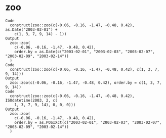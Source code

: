 # zoo

    Code
      construct(zoo::zoo(c(-0.06, -0.16, -1.47, -0.48, 0.42), as.Date("2003-02-01") +
        c(1, 3, 7, 9, 14) - 1))
    Output
      zoo::zoo(
        c(-0.06, -0.16, -1.47, -0.48, 0.42),
        order.by = as.Date(c("2003-02-01", "2003-02-03", "2003-02-07", "2003-02-09", "2003-02-14"))
      )
    Code
      construct(zoo::zoo(c(-0.06, -0.16, -1.47, -0.48, 0.42), c(1, 3, 7, 9, 14)))
    Output
      zoo::zoo(c(-0.06, -0.16, -1.47, -0.48, 0.42), order.by = c(1, 3, 7, 9, 14))
    Code
      construct(zoo::zoo(c(-0.06, -0.16, -1.47, -0.48, 0.42), ISOdatetime(2003, 2, c(
        1, 3, 7, 9, 14), 0, 0, 0)))
    Output
      zoo::zoo(
        c(-0.06, -0.16, -1.47, -0.48, 0.42),
        order.by = as.POSIXct(c("2003-02-01", "2003-02-03", "2003-02-07", "2003-02-09", "2003-02-14"))
      )

